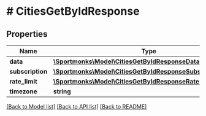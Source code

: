 # # CitiesGetByIdResponse

## Properties

Name | Type | Description | Notes
------------ | ------------- | ------------- | -------------
**data** | [**\Sportmonks\Model\CitiesGetByIdResponseData**](CitiesGetByIdResponseData.md) |  | [optional]
**subscription** | [**\Sportmonks\Model\CitiesGetByIdResponseSubscriptionInner[]**](CitiesGetByIdResponseSubscriptionInner.md) |  | [optional]
**rate_limit** | [**\Sportmonks\Model\CitiesGetByIdResponseRateLimit**](CitiesGetByIdResponseRateLimit.md) |  | [optional]
**timezone** | **string** |  | [optional]

[[Back to Model list]](../../README.md#models) [[Back to API list]](../../README.md#endpoints) [[Back to README]](../../README.md)
